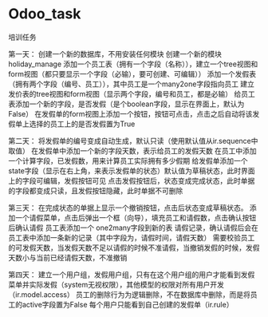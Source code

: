 # Odoo_task
培训任务

第一天：
创建一个新的数据库，不用安装任何模块
创建一个新的模块  holiday_manage
添加一个员工表（拥有一个字段（名称）），建立一个tree视图和form视图（都只要显示一个字段（必输），要可创建、可编辑））
添加一个发假表（拥有两个字段（编号、员工）），其中员工是一个many2one字段指向员工
建立发价表的tree视图和form视图（显示两个字段，编号和员工，都是必输）
给员工表添加一个新的字段，是否发假（是个boolean字段，显示在界面上，默认为False）
在发假单的form视图上添加一个按钮，按钮可点击，点击之后自动将该发假单上选择的员工上的是否发假置为True
 
第二天：
将发假单的编号变成自动生成，默认只读（使用默认值从ir.sequence中取值）
在发假单中添加一个新的字段天数，表示给员工的发假天数
在员工中添加一个计算字段，已发假数，用来计算员工实际拥有多少假期
给发假单添加一个state字段（显示在右上角，来表示发假单的状态）默认值为草稿状态，此时界面上的字段可编辑，发假按钮可见
点击发假按钮后，状态变成完成状态，此时单据的字段都变成只读，且发假按钮隐藏，此时单据不可删除

第三天：
在完成状态的单据上显示一个撤销按钮，点击后状态变成草稿状态。
添加一个请假菜单，点击后弹出一个框（向导），填充员工和请假数，点击确认按钮后确认请假
员工表添加一个 one2many字段到新的表 请假记录，确认请假后会在员工表中添加一条新的记录（其中字段为，请假时间，请假天数）
需要校验员工的可发假天数，当发假天数不足以请假的时候不准请假，当撤销发假的时候，发假天数小与当前已经请假天数，不准撤销

第四天：
建立一个用户组，发假用户组，只有在这个用户组的用户才能看到发假菜单并实际发假（system无视权限），其他模型的权限对所有用户开发（ir.model.access）
员工的删除行为为逻辑删除，不在数据库中删除，而是将员工的active字段置为False
每个用户只能看到自己创建的发假单（ir.rule）

